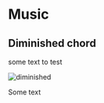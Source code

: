 # Music

## Diminished chord

some text to test

![diminished](./assets/images/tests.png "Diminished chord")

Some text
